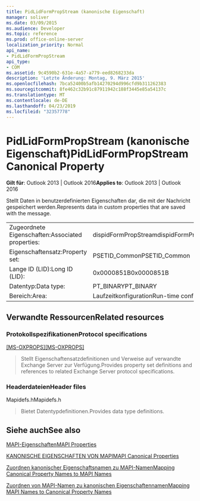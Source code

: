 ```yaml
---
title: PidLidFormPropStream (kanonische Eigenschaft)
manager: soliver
ms.date: 03/09/2015
ms.audience: Developer
ms.topic: reference
ms.prod: office-online-server
localization_priority: Normal
api_name:
- PidLidFormPropStream
api_type:
- COM
ms.assetid: 9c4590b2-631e-4a57-a779-eed8268233da
description: 'Letzte Änderung: Montag, 9. März 2015'
ms.openlocfilehash: 7bca52400b5afb14270294d996cfd9b311262383
ms.sourcegitcommit: 8fe462c32b91c87911942c188f3445e85a54137c
ms.translationtype: MT
ms.contentlocale: de-DE
ms.lasthandoff: 04/23/2019
ms.locfileid: "32357778"
---
```

# <a name="pidlidformpropstream-canonical-property"></a><span data-ttu-id="d1be3-103">PidLidFormPropStream (kanonische Eigenschaft)</span><span class="sxs-lookup"><span data-stu-id="d1be3-103">PidLidFormPropStream Canonical Property</span></span>

  
  
<span data-ttu-id="d1be3-104">**Gilt für**: Outlook 2013 | Outlook 2016</span><span class="sxs-lookup"><span data-stu-id="d1be3-104">**Applies to**: Outlook 2013 | Outlook 2016</span></span> 
  
<span data-ttu-id="d1be3-105">Stellt Daten in benutzerdefinierten Eigenschaften dar, die mit der Nachricht gespeichert werden.</span><span class="sxs-lookup"><span data-stu-id="d1be3-105">Represents data in custom properties that are saved with the message.</span></span>
  
|||
|:-----|:-----|
|<span data-ttu-id="d1be3-106">Zugeordnete Eigenschaften:</span><span class="sxs-lookup"><span data-stu-id="d1be3-106">Associated properties:</span></span>  <br/> |<span data-ttu-id="d1be3-107">dispidFormPropStream</span><span class="sxs-lookup"><span data-stu-id="d1be3-107">dispidFormPropStream</span></span>  <br/> |
|<span data-ttu-id="d1be3-108">Eigenschaftensatz:</span><span class="sxs-lookup"><span data-stu-id="d1be3-108">Property set:</span></span>  <br/> |<span data-ttu-id="d1be3-109">PSETID_Common</span><span class="sxs-lookup"><span data-stu-id="d1be3-109">PSETID_Common</span></span>  <br/> |
|<span data-ttu-id="d1be3-110">Lange ID (LID):</span><span class="sxs-lookup"><span data-stu-id="d1be3-110">Long ID (LID):</span></span>  <br/> |<span data-ttu-id="d1be3-111">0x0000851B</span><span class="sxs-lookup"><span data-stu-id="d1be3-111">0x0000851B</span></span>  <br/> |
|<span data-ttu-id="d1be3-112">Datentyp:</span><span class="sxs-lookup"><span data-stu-id="d1be3-112">Data type:</span></span>  <br/> |<span data-ttu-id="d1be3-113">PT_BINARY</span><span class="sxs-lookup"><span data-stu-id="d1be3-113">PT_BINARY</span></span>  <br/> |
|<span data-ttu-id="d1be3-114">Bereich:</span><span class="sxs-lookup"><span data-stu-id="d1be3-114">Area:</span></span>  <br/> |<span data-ttu-id="d1be3-115">Laufzeitkonfiguration</span><span class="sxs-lookup"><span data-stu-id="d1be3-115">Run-time configuration</span></span>  <br/> |
   
## <a name="related-resources"></a><span data-ttu-id="d1be3-116">Verwandte Ressourcen</span><span class="sxs-lookup"><span data-stu-id="d1be3-116">Related resources</span></span>

### <a name="protocol-specifications"></a><span data-ttu-id="d1be3-117">Protokollspezifikationen</span><span class="sxs-lookup"><span data-stu-id="d1be3-117">Protocol specifications</span></span>

<span data-ttu-id="d1be3-118">[[MS-OXPROPS]](https://msdn.microsoft.com/library/f6ab1613-aefe-447d-a49c-18217230b148%28Office.15%29.aspx)</span><span class="sxs-lookup"><span data-stu-id="d1be3-118">[[MS-OXPROPS]](https://msdn.microsoft.com/library/f6ab1613-aefe-447d-a49c-18217230b148%28Office.15%29.aspx)</span></span>
  
> <span data-ttu-id="d1be3-119">Stellt Eigenschaftensatzdefinitionen und Verweise auf verwandte Exchange Server zur Verfügung.</span><span class="sxs-lookup"><span data-stu-id="d1be3-119">Provides property set definitions and references to related Exchange Server protocol specifications.</span></span>
    
### <a name="header-files"></a><span data-ttu-id="d1be3-120">Headerdateien</span><span class="sxs-lookup"><span data-stu-id="d1be3-120">Header files</span></span>

<span data-ttu-id="d1be3-121">Mapidefs.h</span><span class="sxs-lookup"><span data-stu-id="d1be3-121">Mapidefs.h</span></span>
  
> <span data-ttu-id="d1be3-122">Bietet Datentypdefinitionen.</span><span class="sxs-lookup"><span data-stu-id="d1be3-122">Provides data type definitions.</span></span>
    
## <a name="see-also"></a><span data-ttu-id="d1be3-123">Siehe auch</span><span class="sxs-lookup"><span data-stu-id="d1be3-123">See also</span></span>



[<span data-ttu-id="d1be3-124">MAPI-Eigenschaften</span><span class="sxs-lookup"><span data-stu-id="d1be3-124">MAPI Properties</span></span>](mapi-properties.md)
  
[<span data-ttu-id="d1be3-125">KANONISCHE EIGENSCHAFTEN VON MAPI</span><span class="sxs-lookup"><span data-stu-id="d1be3-125">MAPI Canonical Properties</span></span>](mapi-canonical-properties.md)
  
[<span data-ttu-id="d1be3-126">Zuordnen kanonischer Eigenschaftsnamen zu MAPI-Namen</span><span class="sxs-lookup"><span data-stu-id="d1be3-126">Mapping Canonical Property Names to MAPI Names</span></span>](mapping-canonical-property-names-to-mapi-names.md)
  
[<span data-ttu-id="d1be3-127">Zuordnen von MAPI-Namen zu kanonischen Eigenschaftennamen</span><span class="sxs-lookup"><span data-stu-id="d1be3-127">Mapping MAPI Names to Canonical Property Names</span></span>](mapping-mapi-names-to-canonical-property-names.md)

